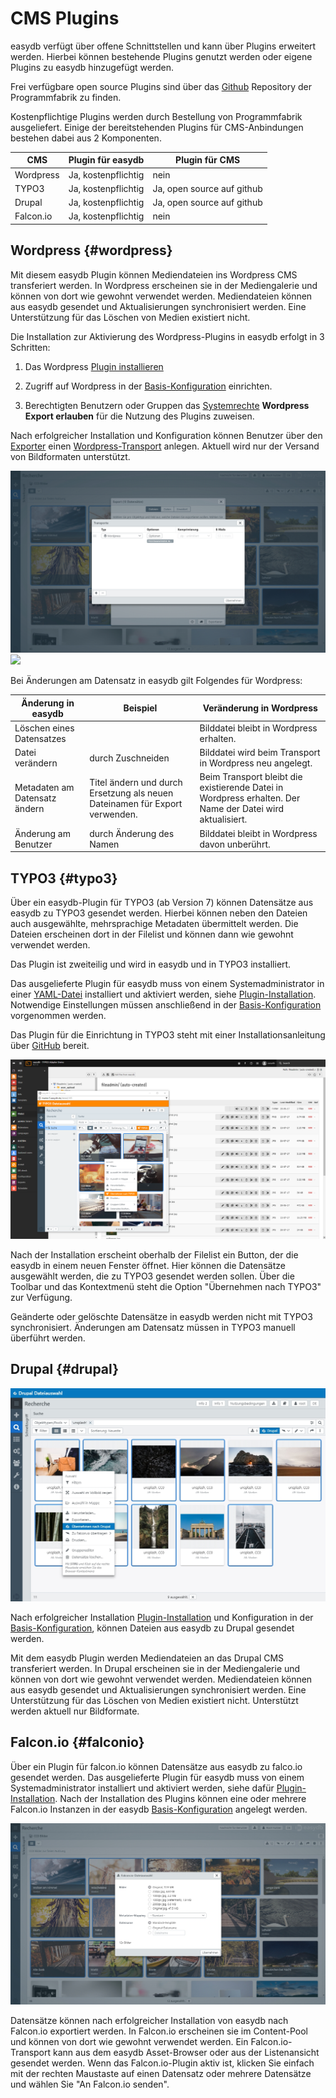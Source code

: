 # CMS Plugins

easydb verfügt über offene Schnittstellen und kann über Plugins erweitert werden. Hierbei können bestehende Plugins genutzt werden oder eigene Plugins zu easydb hinzugefügt werden.

Frei verfügbare open source Plugins sind über das [Github](https://github.com/programmfabrik) Repository der Programmfabrik zu finden. 

Kostenpflichtige Plugins werden durch Bestellung von Programmfabrik ausgeliefert. Einige der bereitstehenden Plugins für CMS-Anbindungen bestehen dabei aus 2 Komponenten. 

|CMS|	Plugin für easydb	| Plugin für CMS|
|---|---|---|
|Wordpress|	Ja, kostenpflichtig	|nein|
|TYPO3|Ja, kostenpflichtig	|Ja, open source auf github|
|Drupal|Ja, kostenpflichtig	|Ja, open source auf github|
|Falcon.io|	Ja, kostenpflichtig	|nein|


## Wordpress {#wordpress}

Mit diesem easydb Plugin können Mediendateien ins Wordpress CMS transferiert werden. In Wordpress erscheinen sie in der Mediengalerie und können von dort wie gewohnt verwendet werden. Mediendateien können aus easydb gesendet und Aktualisierungen synchronisiert werden. Eine Unterstützung für das Löschen von Medien existiert nicht. 

Die Installation zur Aktivierung des Wordpress-Plugins in easydb erfolgt in 3 Schritten:

1. Das Wordpress [Plugin installieren](../../../../sysadmin/plugin/plugin.html#wordpressplugin)

2. Zugriff auf Wordpress in der [Basis-Konfiguration](/webfrontend/administration/base-config/cms/cms.html#wordpress) einrichten.

3. Berechtigten Benutzern oder Gruppen das [Systemrechte](/webfrontend/rightsmanagement/rightsmanagement.html#aclsystem) **Wordpress Export erlauben** für die Nutzung des Plugins zuweisen.

Nach erfolgreicher Installation und Konfiguration können Benutzer über den [Exporter](../../features/export/export.html) einen [Wordpress-Transport](../../features/export/export.html#transport) anlegen. Aktuell wird nur der Versand von Bildformaten unterstützt. 

![](wp_transport_de.jpg)![](/assets/wp_transport_de.jpg)

Bei Änderungen am Datensatz in easydb gilt Folgendes für Wordpress:

|Änderung in easydb|Beispiel|Veränderung in Wordpress|
|---|---|---|
|Löschen eines Datensatzes||Bilddatei bleibt in Wordpress erhalten.|
|Datei verändern|durch Zuschneiden|Bilddatei wird beim Transport in Wordpress neu angelegt. |
|Metadaten am Datensatz ändern| Titel ändern und durch Ersetzung als neuen Dateinamen für Export verwenden. | Beim Transport bleibt die existierende Datei in Wordpress erhalten. Der Name der Datei wird aktualisiert.|
|Änderung am Benutzer|durch Änderung des Namen|Bilddatei bleibt in Wordpress davon unberührt.|


## TYPO3 {#typo3}

Über ein easydb-Plugin für TYPO3 (ab Version 7) können Datensätze aus easydb zu TYPO3 gesendet werden. Hierbei können neben den Dateien auch ausgewählte, mehrsprachige Metadaten übermittelt werden. Die Dateien erscheinen dort in der Filelist und können dann wie gewohnt verwendet werden.

Das Plugin ist zweiteilig und wird in easydb und in TYPO3 installiert. 

Das ausgelieferte Plugin für easydb muss von einem Systemadministrator in einer [YAML-Datei](../../../../sysadmin/konfiguration/yaml/yaml.html) installiert und aktiviert werden, siehe [Plugin-Installation](../../../../sysadmin/konfiguration/plugin/plugin.html). Notwendige Einstellungen müssen anschließend in der [Basis-Konfiguration](/webfrontend/administration/base-config/cms/cms.html#typo3) vorgenommen werden.

Das Plugin für die Einrichtung in TYPO3 steht mit einer Installationsanleitung über [GitHub](https://github.com/programmfabrik/typo3-easydb-plugin) bereit.

![TYPO3 Plugin für easydb](typo3_easydb_plugin.png)

Nach der Installation erscheint oberhalb der Filelist ein Button, der die easydb in einem neuen Fenster öffnet. Hier können die Datensätze ausgewählt werden, die zu TYPO3 gesendet werden sollen. Über die Toolbar und das Kontextmenü steht die Option "Übernehmen nach TYPO3" zur Verfügung.

Geänderte oder gelöschte Datensätze in easydb werden nicht mit TYPO3 synchronisiert. Änderungen am Datensatz müssen in TYPO3 manuell überführt werden.

## Drupal {#drupal}

![](drupal1_de.jpg)

Nach erfolgreicher Installation [Plugin-Installation](../../../../sysadmin/konfiguration/plugin/plugin.html#falconio) und Konfiguration in der [Basis-Konfiguration](/webfrontend/administration/base-config/cms/cms.html), können Dateien aus easydb zu Drupal gesendet werden.

Mit dem easydb Plugin werden Mediendateien an das Drupal CMS transferiert werden. In Drupal erscheinen sie in der Mediengalerie und können von dort wie gewohnt verwendet werden. Mediendateien können aus easydb gesendet und Aktualisierungen synchronisiert werden. Eine Unterstützung für das Löschen von Medien existiert nicht. Unterstützt werden aktuell nur Bildformate.

## Falcon.io {#falconio}

Über ein Plugin für falcon.io können Datensätze aus easydb zu falco.io gesendet werden. Das ausgelieferte Plugin für easydb muss von einem Systemadministrator installiert und aktiviert werden, siehe dafür [Plugin-Installation](../../../../sysadmin/konfiguration/plugin/plugin.html#falconio). Nach der Installation des Plugins können eine oder mehrere Falcon.io Instanzen in der easydb [Basis-Konfiguration](/webfrontend/administration/base-config/cms/cms.html#falconio) angelegt werden.

![](falconio_de.jpg)

Datensätze können nach erfolgreicher Installation von easydb nach Falcon.io exportiert werden. In Falcon.io erscheinen sie im Content-Pool und können von dort wie gewohnt verwendet werden.
Ein Falcon.io-Transport kann aus dem easydb Asset-Browser oder aus der Listenansicht gesendet werden. Wenn das Falcon.io-Plugin aktiv ist, klicken Sie einfach mit der rechten Maustaste auf einen Datensatz oder mehrere Datensätze und wählen Sie "An Falcon.io senden".








